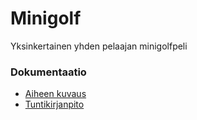 # Minigolf

Yksinkertainen yhden pelaajan minigolfpeli

### Dokumentaatio

* [Aiheen kuvaus](dokumentaatio/aiheenKuvausJaRakenne.md)
* [Tuntikirjanpito](dokumentaatio/tuntikirjanpito.md)

